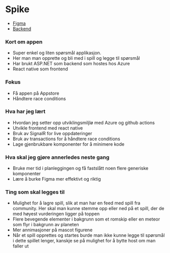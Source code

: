# Spike

- [Figma](https://www.figma.com/file/oBgpl8HkiowbkUFe6HchFL/Untitled?node-id=0%3A1&mode=dev)
- [Backend](https://github.com/Amund-Fremming/Spike-backend)

### Kort om appen

- Super enkel og liten spørsmål applikasjon.
- Her man man opprette og bli med i spill og legge til spørsmål
- Har brukt ASP.NET som backend som hostes hos Azure
- React native som frontend

### Fokus

- Få appen på Appstore
- Håndtere race conditions

### Hva har jeg lært

- Hvordan jeg setter opp utviklingsmiljlø med Azure og github actions
- Utvikle frontend med react native
- Bruk av SignalR for live oppdateringer
- Bruk av transactions for å håndtere race conditions
- Lage gjenbrukbare komponenter for å minimere kode

### Hva skal jeg gjøre annerledes neste gang

- Bruke mer tid i planleggingen og få fastslått noen flere generiske komponenter
- Lære å burke Figma mer effektivt og riktig

### Ting som skal legges til

- Mulighet for å lagre spill, slik at man har en feed med spill fra community. Her skal man kunne stemme opp eller ned på et spill, der de med høyest vurderingen ligger på toppen
- Flere bevegende elementer i bakgrunn som et romskip eller en meteor som flyr i bakgrunn av planeten
- Mer annimasjoner på mascot figurene
- Når et spill opprettes og startes burde man ikke kunne legge til spørsmål i dette spillet lenger, kanskje se på mulighet for å bytte host om man faller ut
